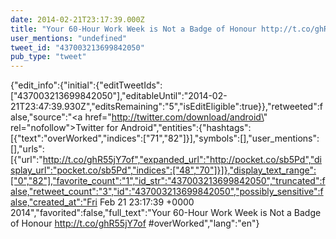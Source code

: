 ```yaml
---
date: 2014-02-21T23:17:39.000Z
title: "Your 60-Hour Work Week is Not a Badge of Honour http://t.co/ghR55jY7of #overWorked″"
user_mentions: "undefined"
tweet_id: "437003213699842050"
pub_type: "tweet"
---
```

{"edit_info":{"initial":{"editTweetIds":["437003213699842050"],"editableUntil":"2014-02-21T23:47:39.930Z","editsRemaining":"5","isEditEligible":true}},"retweeted":false,"source":"<a href=\"http://twitter.com/download/android\" rel=\"nofollow\">Twitter for Android</a>","entities":{"hashtags":[{"text":"overWorked","indices":["71","82"]}],"symbols":[],"user_mentions":[],"urls":[{"url":"http://t.co/ghR55jY7of","expanded_url":"http://pocket.co/sb5Pd","display_url":"pocket.co/sb5Pd","indices":["48","70"]}]},"display_text_range":["0","82"],"favorite_count":"1","id_str":"437003213699842050","truncated":false,"retweet_count":"3","id":"437003213699842050","possibly_sensitive":false,"created_at":"Fri Feb 21 23:17:39 +0000 2014","favorited":false,"full_text":"Your 60-Hour Work Week is Not a Badge of Honour http://t.co/ghR55jY7of #overWorked","lang":"en"}
